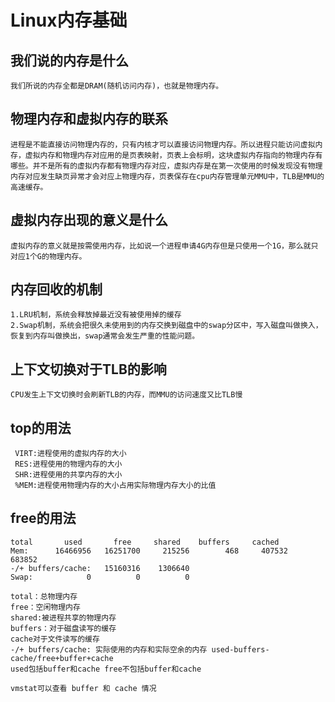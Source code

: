 # Linux内存基础

## 我们说的内存是什么
    我们所说的内存全都是DRAM(随机访问内存)，也就是物理内存。

## 物理内存和虚拟内存的联系
    进程是不能直接访问物理内存的，只有内核才可以直接访问物理内存。所以进程只能访问虚拟内存，虚拟内存和物理内存对应用的是页表映射，页表上会标明，这块虚拟内存指向的物理内存有哪些。并不是所有的虚拟内存都有物理内存对应，虚拟内存是在第一次使用的时候发现没有物理内存对应发生缺页异常才会对应上物理内存，页表保存在cpu内存管理单元MMU中，TLB是MMU的高速缓存。

## 虚拟内存出现的意义是什么
    虚拟内存的意义就是按需使用内存，比如说一个进程申请4G内存但是只使用一个1G，那么就只对应1个G的物理内存。

## 内存回收的机制
    1.LRU机制，系统会释放掉最近没有被使用掉的缓存
    2.Swap机制，系统会把很久未使用到的内存交换到磁盘中的swap分区中，写入磁盘叫做换入，恢复到内存叫做换出，swap通常会发生严重的性能问题。

## 上下文切换对于TLB的影响
    CPU发生上下文切换时会刷新TLB的内存，而MMU的访问速度又比TLB慢

## top的用法
     VIRT:进程使用的虚拟内存的大小  
     RES:进程使用的物理内存的大小 
     SHR:进程使用的共享内存的大小
     %MEM:进程使用物理内存的大小占用实际物理内存大小的比值

## free的用法             
    total       used       free     shared    buffers     cached
    Mem:      16466956   16251700     215256        468     407532     683852
    -/+ buffers/cache:   15160316    1306640
    Swap:            0          0          0

    total：总物理内存
    free：空闲物理内存
    shared:被进程共享的物理内存
    buffers：对于磁盘读写的缓存
    cache对于文件读写的缓存
    -/+ buffers/cache: 实际使用的内存和实际空余的内存 used-buffers-cache/free+buffer+cache
    used包括buffer和cache free不包括buffer和cache

    vmstat可以查看 buffer 和 cache 情况


